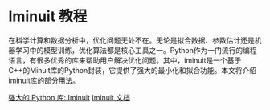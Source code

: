 # Iminuit 教程

<show-structure depth="3"/>

在科学计算和数据分析中，优化问题无处不在。无论是拟合数据、参数估计还是机器学习中的模型训练，优化算法都是核心工具之一。Python作为一门流行的编程语言，有很多优秀的库来帮助用户解决优化问题。其中，iminuit是一个基于C++的Minuit库的Python封装，它提供了强大的最小化和拟合功能。本文将介绍iminuit库的部分用法。


<seealso>
<category ref="ref_docs">
    <a href="https://mp.weixin.qq.com/s/XOf3uTO_v8RT1FO5e2Nzfg">强大的 Python 库: Iminuit</a>
    <a href="https://iminuit.readthedocs.io">Iminuit 文档</a>
</category>
<category ref="ref_github">
</category>
<category ref="ref_issues">
</category>
<category ref="ref_hf">
</category>
<category ref="ref_ms">
</category>
</seealso>




